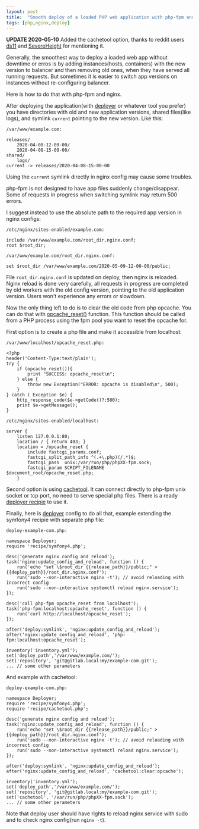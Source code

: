 ```yaml
---
layout: post
title:  "Smooth deploy of a loaded PHP web application with php-fpm and nginx, without downtime or errors"
tags: [php,nginx,deploy]
---
```


**UPDATE 2020-05-10** Added the cachetool option, thanks to reddit users [ds11](https://www.reddit.com/u/ds11) and [SevereHeight](https://www.reddit.com/u/SevereHeight) for mentioning it.

Generally, the smoothest way to deploy a loaded web app without downtime or erros is by adding instances(hosts, containers) with the new version to balancer and then removing old ones, when they have served all running requests. But sometimes it is easier to switch app versions on instances without re-configuring balancer.

Here is how to do that with php-fpm and nginx.

After deploying the application(with [deployer](https://deployer.org) or whatever tool you prefer) you have directories with old and new application versions, shared files(like logs), and symlink `current` pointing to the new version. Like this:

```
/var/www/example.com:

releases/
    2020-04-08-12-00-00/
    2020-04-08-15-00-00/
shared/
    logs/
current -> releases/2020-04-08-15-00-00
```

Using the `current` symlink directly in nginx config may cause some troubles.

php-fpm is not designed to have app files suddenly change/disappear. Some of requests in progress when switching symlink may return 500 errors.

I suggest instead to use the absolute path to the required app version in nginx configs:

`/etc/nginx/sites-enabled/example.com:`

```
include /var/www/example.com/root_dir.nginx.conf;
root $root_dir;
```

`/var/www/example.com/root_dir.nginx.conf:`

```
set $root_dir /var/www/example.com/2020-05-09-12-00-00/public;
```

File `root_dir.nginx.conf` is updated on deploy, then nginx is reloaded. Nginx reload is done very carefully, all requests in progress are completed by old workers with the old config version, pointing to the old application version. Users won't experience any errors or slowdown.

Now the only thing left to do is to clear the old code from php opcache. You can do that with [opcache_reset()](https://www.php.net/manual/en/function.opcache-reset.php) function. This function should be called from a PHP process using the fpm pool you want to reset the opcache for.

First option is to create a php file and make it accessible from localhost:

`/var/www/localhost/opcache_reset.php:`

```
<?php
header('Content-Type:text/plain');
try {
    if (opcache_reset()){
        print "SUCCESS: opcache_reset\n";
    } else {
        throw new Exception("ERROR: opcache is disabled\n", 500);
    }
} catch ( Exception $e) {
    http_response_code($e->getCode()?:500);
    print $e->getMessage();
}
```

`/etc/nginx/sites-enabled/localhost:`

```
server {
    listen 127.0.0.1:80;
    location / { return 403; }
    location = /opcache_reset {
        include fastcgi_params.conf;
        fastcgi_split_path_info ^(.+\.php)(/.*)$;
        fastcgi_pass  unix:/var/run/php/phpXX-fpm.sock;
        fastcgi_param SCRIPT_FILENAME $document_root/opcache_reset.php;
    }
```

Second option is using [cachetool](https://gordalina.github.io/cachetool/). It can connect directly to php-fpm unix socket or tcp port, no need to serve special php files. There is a ready [deployer recipie](https://deployer.org/recipes/cachetool.html) to use it.

Finally, here is [deployer](https://deployer.org) config to do all that, example extending the symfony4 recipie with separate php file:

`deploy-example-com.php:`

```
namespace Deployer;
require 'recipe/symfony4.php';

desc('generate nginx config and reload');
task('nginx:update_config_and_reload', function () {
    run('echo "set \$root_dir {{release_path}}/public;" > {{deploy_path}}/root_dir.nginx.conf');
    run('sudo --non-interactive nginx -t'); // avoid reloading with incorrect config
    run('sudo --non-interactive systemctl reload nginx.service');
});

desc('call php-fpm opcache_reset from localhost');
task('php-fpm:localhost:opcache_reset', function () {
    run('curl http://localhost/opcache_reset');
});

after('deploy:symlink', 'nginx:update_config_and_reload');
after('nginx:update_config_and_reload', 'php-fpm:localhost:opcache_reset');

inventory('inventory.yml');
set('deploy_path','/var/www/example.com/');
set('repository', 'git@gitlab.local:my/example-com.git');
... // some other perameters
```

And example with cachetool:

`deploy-example-com.php:`

```
namespace Deployer;
require 'recipe/symfony4.php';
require 'recipe/cachetool.php';

desc('generate nginx config and reload');
task('nginx:update_config_and_reload', function () {
    run('echo "set \$root_dir {{release_path}}/public;" > {{deploy_path}}/root_dir.nginx.conf');
    run('sudo --non-interactive nginx -t'); // avoid reloading with incorrect config
    run('sudo --non-interactive systemctl reload nginx.service');
});

after('deploy:symlink', 'nginx:update_config_and_reload');
after('nginx:update_config_and_reload', 'cachetool:clear:opcache');

inventory('inventory.yml');
set('deploy_path','/var/www/example.com/');
set('repository', 'git@gitlab.local:my/example-com.git');
set('cachetool', '/var/run/php/phpXX-fpm.sock');
... // some other perameters
```

Note that deploy user should have rights to reload nginx service with sudo and to check nginx config(run `nginx -t`).
